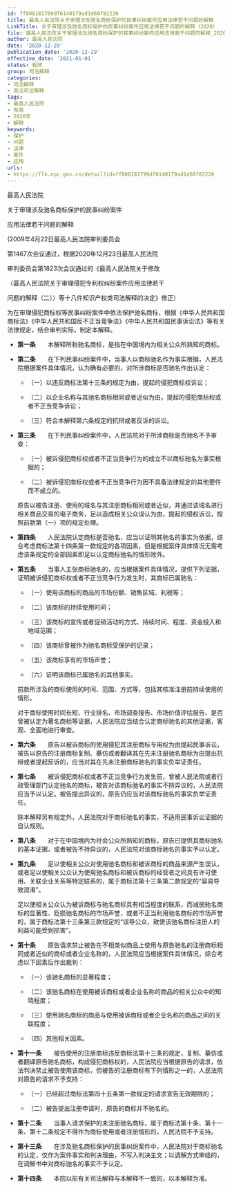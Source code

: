```yaml
---
id: ff808181799df6140179ad1d60f82220
title: 最高人民法院关于审理涉及驰名商标保护的民事纠纷案件应用法律若干问题的解释
LinkTitle: 关于审理涉及驰名商标保护的民事纠纷案件应用法律若干问题的解释（2020）
file: 最高人民法院关于审理涉及驰名商标保护的民事纠纷案件应用法律若干问题的解释_20201229_ff808181799df6140179ad1d60f82220.docx
author: 最高人民法院
date: '2020-12-29'
publication_date: '2020-12-29'
effective_date: '2021-01-01'
status: 有效
group: 司法解释
categories:
- 司法解释
- 高法司法解释
tags:
- 最高人民法院
- 有效
- 2020年
- 解释
keywords:
- 保护
- 问题
- 法律
- 案件
- 应用
urls:
- https://flk.npc.gov.cn/detail?id=ff808181799df6140179ad1d60f82220
---
```


最高人民法院

关于审理涉及驰名商标保护的民事纠纷案件

应用法律若干问题的解释

(2009年4月22日最高人民法院审判委员会

第1467次会议通过，根据2020年12月23日最高人民法院

审判委员会第1823次会议通过的《最高人民法院关于修改

〈最高人民法院关于审理侵犯专利权纠纷案件应用法律若干

问题的解释（二）〉等十八件知识产权类司法解释的决定》修正）

为在审理侵犯商标权等民事纠纷案件中依法保护驰名商标，根据《中华人民共和国商标法》《中华人民共和国反不正当竞争法》《中华人民共和国民事诉讼法》等有关法律规定，结合审判实际，制定本解释。

- **第一条**　　本解释所称驰名商标，是指在中国境内为相关公众所熟知的商标。

- **第二条**　　在下列民事纠纷案件中，当事人以商标驰名作为事实根据，人民法院根据案件具体情况，认为确有必要的，对所涉商标是否驰名作出认定：

  - （一）以违反商标法第十三条的规定为由，提起的侵犯商标权诉讼；

  - （二）以企业名称与其驰名商标相同或者近似为由，提起的侵犯商标权或者不正当竞争诉讼；

  - （三）符合本解释第六条规定的抗辩或者反诉的诉讼。

- **第三条**　　在下列民事纠纷案件中，人民法院对于所涉商标是否驰名不予审查：

  - （一）被诉侵犯商标权或者不正当竞争行为的成立不以商标驰名为事实根据的；

  - （二）被诉侵犯商标权或者不正当竞争行为因不具备法律规定的其他要件而不成立的。

  原告以被告注册、使用的域名与其注册商标相同或者近似，并通过该域名进行相关商品交易的电子商务，足以造成相关公众误认为由，提起的侵权诉讼，按照前款第（一）项的规定处理。

- **第四条**　　人民法院认定商标是否驰名，应当以证明其驰名的事实为依据，综合考虑商标法第十四条第一款规定的各项因素，但是根据案件具体情况无需考虑该条规定的全部因素即足以认定商标驰名的情形除外。

- **第五条**　　当事人主张商标驰名的，应当根据案件具体情况，提供下列证据，证明被诉侵犯商标权或者不正当竞争行为发生时，其商标已属驰名：

  - （一）使用该商标的商品的市场份额、销售区域、利税等；

  - （二）该商标的持续使用时间；

  - （三）该商标的宣传或者促销活动的方式、持续时间、程度、资金投入和地域范围；

  - （四）该商标曾被作为驰名商标受保护的记录；

  - （五）该商标享有的市场声誉；

  - （六）证明该商标已属驰名的其他事实。

  前款所涉及的商标使用的时间、范围、方式等，包括其核准注册前持续使用的情形。

  对于商标使用时间长短、行业排名、市场调查报告、市场价值评估报告、是否曾被认定为著名商标等证据，人民法院应当结合认定商标驰名的其他证据，客观、全面地进行审查。

- **第六条**　　原告以被诉商标的使用侵犯其注册商标专用权为由提起民事诉讼，被告以原告的注册商标复制、摹仿或者翻译其在先未注册驰名商标为由提出抗辩或者提起反诉的，应当对其在先未注册商标驰名的事实负举证责任。

- **第七条**　　被诉侵犯商标权或者不正当竞争行为发生前，曾被人民法院或者行政管理部门认定驰名的商标，被告对该商标驰名的事实不持异议的，人民法院应当予以认定。被告提出异议的，原告仍应当对该商标驰名的事实负举证责任。

  除本解释另有规定外，人民法院对于商标驰名的事实，不适用民事诉讼证据的自认规则。

- **第八条**　　对于在中国境内为社会公众所熟知的商标，原告已提供其商标驰名的基本证据，或者被告不持异议的，人民法院对该商标驰名的事实予以认定。

- **第九条**　　足以使相关公众对使用驰名商标和被诉商标的商品来源产生误认，或者足以使相关公众认为使用驰名商标和被诉商标的经营者之间具有许可使用、关联企业关系等特定联系的，属于商标法第十三条第二款规定的“容易导致混淆”。

  足以使相关公众认为被诉商标与驰名商标具有相当程度的联系，而减弱驰名商标的显著性、贬损驰名商标的市场声誉，或者不正当利用驰名商标的市场声誉的，属于商标法第十三条第三款规定的“误导公众，致使该驰名商标注册人的利益可能受到损害”。

- **第十条**　　原告请求禁止被告在不相类似商品上使用与原告驰名的注册商标相同或者近似的商标或者企业名称的，人民法院应当根据案件具体情况，综合考虑以下因素后作出裁判：

  - （一）该驰名商标的显著程度；

  - （二）该驰名商标在使用被诉商标或者企业名称的商品的相关公众中的知晓程度；

  - （三）使用驰名商标的商品与使用被诉商标或者企业名称的商品之间的关联程度；

  - （四）其他相关因素。

- **第十一条**　　被告使用的注册商标违反商标法第十三条的规定，复制、摹仿或者翻译原告驰名商标，构成侵犯商标权的，人民法院应当根据原告的请求，依法判决禁止被告使用该商标，但被告的注册商标有下列情形之一的，人民法院对原告的请求不予支持：

  - （一）已经超过商标法第四十五条第一款规定的请求宣告无效期限的；

  - （二）被告提出注册申请时，原告的商标并不驰名的。

- **第十二条**　　当事人请求保护的未注册驰名商标，属于商标法第十条、第十一条、第十二条规定不得作为商标使用或者注册情形的，人民法院不予支持。

- **第十三条**　　在涉及驰名商标保护的民事纠纷案件中，人民法院对于商标驰名的认定，仅作为案件事实和判决理由，不写入判决主文；以调解方式审结的，在调解书中对商标驰名的事实不予认定。

- **第十四条**　　本院以前有关司法解释与本解释不一致的，以本解释为准。
